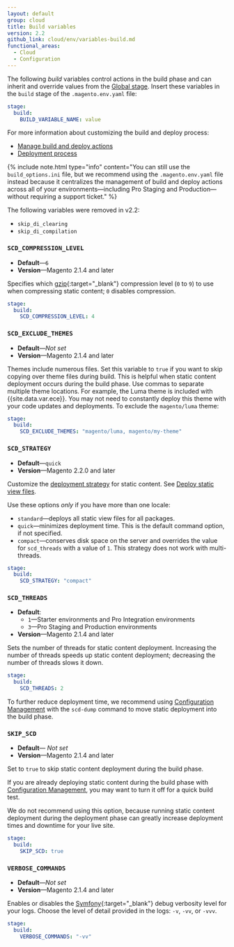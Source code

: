 ```yaml
---
layout: default
group: cloud
title: Build variables
version: 2.2
github_link: cloud/env/variables-build.md
functional_areas:
  - Cloud
  - Configuration
---
```


The following _build_ variables control actions in the build phase and can inherit and override values from the [Global stage]({{page.baseurl}}/cloud/env/variables-intro.html#global-variables). Insert these variables in the `build` stage of the `.magento.env.yaml` file:

```yaml
stage:
  build:
    BUILD_VARIABLE_NAME: value
```
 
For more information about customizing the build and deploy process:

-  [Manage build and deploy actions]({{page.baseurl}}/cloud/project/magento-env-yaml.html)
-  [Deployment process]({{page.baseurl}}/cloud/reference/discover-deploy.html)

{% include note.html type="info" content="You can still use the `build_options.ini` file, but we recommend using the `.magento.env.yaml` file instead because it centralizes the management of build and deploy actions across all of your environments—including Pro Staging and Production—without requiring a support ticket." %}

The following variables were removed in v2.2:

-   `skip_di_clearing`
-   `skip_di_compilation`

### `SCD_COMPRESSION_LEVEL`

-  **Default**—`6`
-  **Version**—Magento 2.1.4 and later

Specifies which [gzip](https://www.gnu.org/software/gzip){:target="\_blank"} compression level (`0` to `9`) to use when compressing static content; `0` disables compression.

```yaml
stage:
  build:
    SCD_COMPRESSION_LEVEL: 4
```

### `SCD_EXCLUDE_THEMES`

-  **Default**—_Not set_
-  **Version**—Magento 2.1.4 and later

Themes include numerous files. Set this variable to `true` if you want to skip copying over theme files during build. This is helpful when static content deployment occurs during the build phase. Use commas to separate multiple theme locations. For example, the Luma theme is included with {{site.data.var.ece}}. You may not need to constantly deploy this theme with your code updates and deployments. To exclude the `magento/luma` theme:

```yaml
stage:
  build:
    SCD_EXCLUDE_THEMES: "magento/luma, magento/my-theme" 
```

### `SCD_STRATEGY`

-  **Default**—`quick`
-  **Version**—Magento 2.2.0 and later

Customize the [deployment strategy](http://devdocs.magento.com/guides/v2.2/config-guide/cli/config-cli-subcommands-static-deploy-strategies.html) for static content. See [Deploy static view files](http://devdocs.magento.com/guides/v2.2/config-guide/cli/config-cli-subcommands-static-view.html).

Use these options _only_ if you have more than one locale:

-  `standard`—deploys all static view files for all packages.
-  `quick`—minimizes deployment time. This is the default command option, if not specified.
-  `compact`—conserves disk space on the server and overrides the value for `scd_threads` with a value of `1`. This strategy does not work with multi-threads.

```yaml
stage:
  build:
    SCD_STRATEGY: "compact"
```

### `SCD_THREADS`

-  **Default**: 
    -  `1`—Starter environments and Pro Integration environments
    -  `3`—Pro Staging and Production environments
-  **Version**—Magento 2.1.4 and later

Sets the number of threads for static content deployment. Increasing the number of threads speeds up static content deployment; decreasing the number of threads slows it down.

```yaml
stage:
  build:
    SCD_THREADS: 2
```

To further reduce deployment time, we recommend using [Configuration Management]({{page.baseurl}}/cloud/live/sens-data-over.html) with the `scd-dump` command to move static deployment into the build phase.

### `SKIP_SCD`

-  **Default**— _Not set_
-  **Version**—Magento 2.1.4 and later

Set to `true` to skip static content deployment during the build phase.

If you are already deploying static content during the build phase with [Configuration Management]({{page.baseurl}}/cloud/live/sens-data-over.html), you may want to turn it off for a quick build test.

We do not recommend using this option, because running static content deployment during the deployment phase can greatly increase deployment times and downtime for your live site.

```yaml
stage:
  build:
    SKIP_SCD: true
```

### `VERBOSE_COMMANDS`

-  **Default**—_Not set_
-  **Version**—Magento 2.1.4 and later

 Enables or disables the [Symfony](https://symfony.com/doc/current/console/verbosity.html){:target="\_blank"} debug verbosity level for your logs. Choose the level of detail provided in the logs: `-v`, `-vv`, or `-vvv`.
 
```yaml
stage:
  build:
    VERBOSE_COMMANDS: "-vv"
```